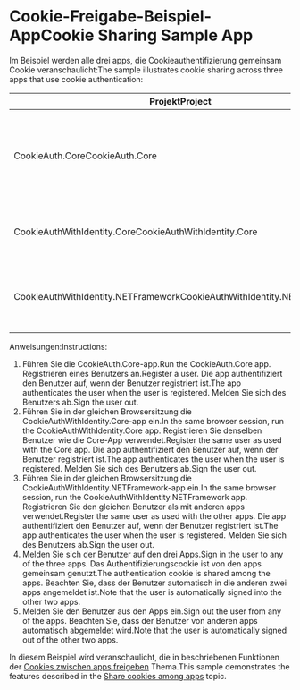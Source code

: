 # <a name="cookie-sharing-sample-app"></a><span data-ttu-id="110e8-101">Cookie-Freigabe-Beispiel-App</span><span class="sxs-lookup"><span data-stu-id="110e8-101">Cookie Sharing Sample App</span></span>

<span data-ttu-id="110e8-102">Im Beispiel werden alle drei apps, die Cookieauthentifizierung gemeinsam Cookie veranschaulicht:</span><span class="sxs-lookup"><span data-stu-id="110e8-102">The sample illustrates cookie sharing across three apps that use cookie authentication:</span></span>

| <span data-ttu-id="110e8-103">Projekt</span><span class="sxs-lookup"><span data-stu-id="110e8-103">Project</span></span>                             | <span data-ttu-id="110e8-104">Beschreibung</span><span class="sxs-lookup"><span data-stu-id="110e8-104">Description</span></span> |
| ----------------------------------- | ----------- |
| <span data-ttu-id="110e8-105">CookieAuth.Core</span><span class="sxs-lookup"><span data-stu-id="110e8-105">CookieAuth.Core</span></span>                     | <span data-ttu-id="110e8-106">ASP.NET 2.0-Razor-Seiten Core app ohne Verwendung von ASP.NET Core Identity</span><span class="sxs-lookup"><span data-stu-id="110e8-106">ASP.NET Core 2.0 Razor Pages app without using ASP.NET Core Identity</span></span> |
| <span data-ttu-id="110e8-107">CookieAuthWithIdentity.Core</span><span class="sxs-lookup"><span data-stu-id="110e8-107">CookieAuthWithIdentity.Core</span></span>         | <span data-ttu-id="110e8-108">ASP.NET Core 2.0 MVC-Anwendung mit ASP.NET Core Identität</span><span class="sxs-lookup"><span data-stu-id="110e8-108">ASP.NET Core 2.0 MVC app with ASP.NET Core Identity</span></span> |
| <span data-ttu-id="110e8-109">CookieAuthWithIdentity.NETFramework</span><span class="sxs-lookup"><span data-stu-id="110e8-109">CookieAuthWithIdentity.NETFramework</span></span> | <span data-ttu-id="110e8-110">ASP.NET Framework 4.6.1 MVC-Anwendung mit ASP.NET Identity</span><span class="sxs-lookup"><span data-stu-id="110e8-110">ASP.NET Framework 4.6.1 MVC app with ASP.NET Identity</span></span> |

<span data-ttu-id="110e8-111">Anweisungen:</span><span class="sxs-lookup"><span data-stu-id="110e8-111">Instructions:</span></span>

1. <span data-ttu-id="110e8-112">Führen Sie die CookieAuth.Core-app.</span><span class="sxs-lookup"><span data-stu-id="110e8-112">Run the CookieAuth.Core app.</span></span> <span data-ttu-id="110e8-113">Registrieren eines Benutzers an.</span><span class="sxs-lookup"><span data-stu-id="110e8-113">Register a user.</span></span> <span data-ttu-id="110e8-114">Die app authentifiziert den Benutzer auf, wenn der Benutzer registriert ist.</span><span class="sxs-lookup"><span data-stu-id="110e8-114">The app authenticates the user when the user is registered.</span></span> <span data-ttu-id="110e8-115">Melden Sie sich des Benutzers ab.</span><span class="sxs-lookup"><span data-stu-id="110e8-115">Sign the user out.</span></span>
1. <span data-ttu-id="110e8-116">Führen Sie in der gleichen Browsersitzung die CookieAuthWithIdentity.Core-app ein.</span><span class="sxs-lookup"><span data-stu-id="110e8-116">In the same browser session, run the CookieAuthWithIdentity.Core app.</span></span> <span data-ttu-id="110e8-117">Registrieren Sie denselben Benutzer wie die Core-App verwendet.</span><span class="sxs-lookup"><span data-stu-id="110e8-117">Register the same user as used with the Core app.</span></span> <span data-ttu-id="110e8-118">Die app authentifiziert den Benutzer auf, wenn der Benutzer registriert ist.</span><span class="sxs-lookup"><span data-stu-id="110e8-118">The app authenticates the user when the user is registered.</span></span> <span data-ttu-id="110e8-119">Melden Sie sich des Benutzers ab.</span><span class="sxs-lookup"><span data-stu-id="110e8-119">Sign the user out.</span></span>
1. <span data-ttu-id="110e8-120">Führen Sie in der gleichen Browsersitzung die CookieAuthWithIdentity.NETFramework-app ein.</span><span class="sxs-lookup"><span data-stu-id="110e8-120">In the same browser session, run the CookieAuthWithIdentity.NETFramework app.</span></span> <span data-ttu-id="110e8-121">Registrieren Sie den gleichen Benutzer als mit anderen apps verwendet.</span><span class="sxs-lookup"><span data-stu-id="110e8-121">Register the same user as used with the other apps.</span></span> <span data-ttu-id="110e8-122">Die app authentifiziert den Benutzer auf, wenn der Benutzer registriert ist.</span><span class="sxs-lookup"><span data-stu-id="110e8-122">The app authenticates the user when the user is registered.</span></span> <span data-ttu-id="110e8-123">Melden Sie sich des Benutzers ab.</span><span class="sxs-lookup"><span data-stu-id="110e8-123">Sign the user out.</span></span>
1. <span data-ttu-id="110e8-124">Melden Sie sich der Benutzer auf den drei Apps.</span><span class="sxs-lookup"><span data-stu-id="110e8-124">Sign in the user to any of the three apps.</span></span> <span data-ttu-id="110e8-125">Das Authentifizierungscookie ist von den apps gemeinsam genutzt.</span><span class="sxs-lookup"><span data-stu-id="110e8-125">The authentication cookie is shared among the apps.</span></span> <span data-ttu-id="110e8-126">Beachten Sie, dass der Benutzer automatisch in die anderen zwei apps angemeldet ist.</span><span class="sxs-lookup"><span data-stu-id="110e8-126">Note that the user is automatically signed into the other two apps.</span></span>
1. <span data-ttu-id="110e8-127">Melden Sie den Benutzer aus den Apps ein.</span><span class="sxs-lookup"><span data-stu-id="110e8-127">Sign out the user from any of the apps.</span></span> <span data-ttu-id="110e8-128">Beachten Sie, dass der Benutzer von anderen apps automatisch abgemeldet wird.</span><span class="sxs-lookup"><span data-stu-id="110e8-128">Note that the user is automatically signed out of the other two apps.</span></span>

<span data-ttu-id="110e8-129">In diesem Beispiel wird veranschaulicht, die in beschriebenen Funktionen der [Cookies zwischen apps freigeben](https://docs.microsoft.com/aspnet/core/security/cookie-sharing) Thema.</span><span class="sxs-lookup"><span data-stu-id="110e8-129">This sample demonstrates the features described in the [Share cookies among apps](https://docs.microsoft.com/aspnet/core/security/cookie-sharing) topic.</span></span>
